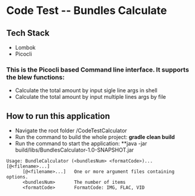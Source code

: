 # Code Test -- Bundles Calculate
## Tech Stack
* Lombok
* Picocli

### This is the Picocli based Command line interface. It supports the blew functions:

* Calculate the total amount by input sigle line args in shell
* Calculate the total amount by input multiple lines args by file

## How to run this application

* Navigate the root folder /CodeTestCalculator
* Run the command to build the whole project: **gradle clean build**
* Run the command to start the application: **java -jar build/libs/BundlesCalculator-1.0-SNAPSHOT.jar
```console
Usage: BundleCalculator (<bundlesNum> <formatCode>)... [@<filename>...]
      [@<filename>...]   One or more argument files containing options.
      <bundlesNum>       The number of items
      <formatCode>       FormatCode: IMG, FLAC, VID

```

